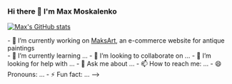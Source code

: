 ### Hi there 👋 I'm Max Moskalenko

[![Max's GitHub stats](https://github-readme-stats.vercel.app/apii?username=MadMax2121)](https://github.com/anuraghazra/github-readme-stats)

 <div> - 🔭 I’m currently working on <a href="https://github.com/MadMax2121/MaksArt" target="_blank">MaksArt</a>, an e-commerce website for antique paintings</div>
- 🌱 I’m currently learning ...
- 👯 I’m looking to collaborate on ...
- 🤔 I’m looking for help with ...
- 💬 Ask me about ...
- 📫 How to reach me: ...
- 😄 Pronouns: ...
- ⚡ Fun fact: ...
-->
